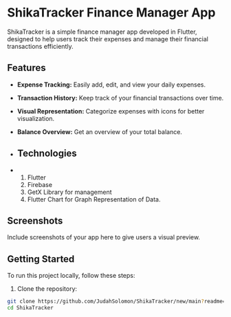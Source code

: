 # ShikaTracker Finance Manager App

ShikaTracker is a simple finance manager app developed in Flutter, designed to help users track their expenses and manage their financial transactions efficiently.

## Features

- **Expense Tracking:** Easily add, edit, and view your daily expenses.
- **Transaction History:** Keep track of your financial transactions over time.
- **Visual Representation:** Categorize expenses with icons for better visualization.
- **Balance Overview:** Get an overview of your total balance.

- ## Technologies
- 1. Flutter
  2. Firebase
  3. GetX Library for management
  4. Flutter Chart for Graph Representation of Data.


## Screenshots

Include screenshots of your app here to give users a visual preview.

## Getting Started

To run this project locally, follow these steps:

1. Clone the repository:

```bash
git clone https://github.com/JudahSolomon/ShikaTracker/new/main?readme=1
cd ShikaTracker
